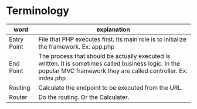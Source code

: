 Terminology
===

| word | explanation |
| ---  | ---         |
| Entry Point | File that PHP executes first. Its main role is to initialize the framework. Ex: app.php |
| End Point   | The process that should be actually executed is written. It is sometimes called business logic. In the popular MVC framework they are called controller. Ex: index.php |
| Routing     | Calculate the endpoint to be executed from the URL. |
| Router      | Do the routing. Or the Calculater. |
